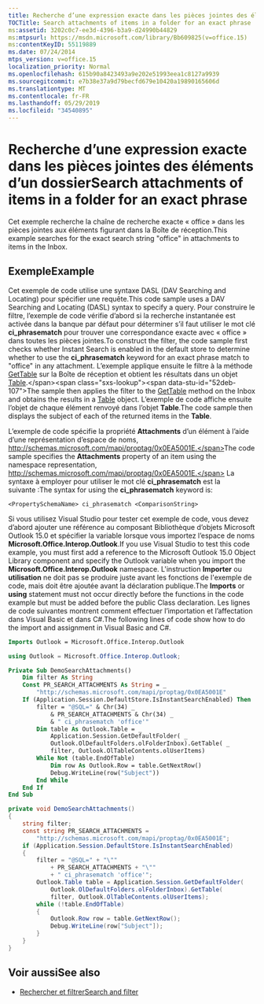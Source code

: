 ```yaml
---
title: Recherche d’une expression exacte dans les pièces jointes des éléments d’un dossier
TOCTitle: Search attachments of items in a folder for an exact phrase
ms:assetid: 3202c0c7-ee3d-4396-b3a9-d24990b44829
ms:mtpsurl: https://msdn.microsoft.com/library/Bb609825(v=office.15)
ms:contentKeyID: 55119889
ms.date: 07/24/2014
mtps_version: v=office.15
localization_priority: Normal
ms.openlocfilehash: 615b90a8423493a9e202e51993eea1c8127a9939
ms.sourcegitcommit: e7b38e37a9d79becfd679e10420a19890165606d
ms.translationtype: MT
ms.contentlocale: fr-FR
ms.lasthandoff: 05/29/2019
ms.locfileid: "34540895"
---
```

# <a name="search-attachments-of-items-in-a-folder-for-an-exact-phrase"></a><span data-ttu-id="52deb-102">Recherche d’une expression exacte dans les pièces jointes des éléments d’un dossier</span><span class="sxs-lookup"><span data-stu-id="52deb-102">Search attachments of items in a folder for an exact phrase</span></span>

<span data-ttu-id="52deb-103">Cet exemple recherche la chaîne de recherche exacte « office » dans les pièces jointes aux éléments figurant dans la Boîte de réception.</span><span class="sxs-lookup"><span data-stu-id="52deb-103">This example searches for the exact search string "office" in attachments to items in the Inbox.</span></span>

## <a name="example"></a><span data-ttu-id="52deb-104">Exemple</span><span class="sxs-lookup"><span data-stu-id="52deb-104">Example</span></span>

<span data-ttu-id="52deb-105">Cet exemple de code utilise une syntaxe DASL (DAV Searching and Locating) pour spécifier une requête.</span><span class="sxs-lookup"><span data-stu-id="52deb-105">This code sample uses a DAV Searching and Locating (DASL) syntax to specify a query.</span></span> <span data-ttu-id="52deb-106">Pour construire le filtre, l’exemple de code vérifie d’abord si la recherche instantanée est activée dans la banque par défaut pour déterminer s’il faut utiliser le mot clé **ci\_phrasematch** pour trouver une correspondance exacte avec « office » dans toutes les pièces jointes.</span><span class="sxs-lookup"><span data-stu-id="52deb-106">To construct the filter, the code sample first checks whether Instant Search is enabled in the default store to determine whether to use the **ci\_phrasematch** keyword for an exact phrase match to "office" in any attachment.</span></span> <span data-ttu-id="52deb-107">L’exemple applique ensuite le filtre à la méthode [GetTable](https://msdn.microsoft.com/library/bb612592\(v=office.15\)) sur la Boîte de réception et obtient les résultats dans un objet [Table](https://msdn.microsoft.com/library/bb652856\(v=office.15\)).</span><span class="sxs-lookup"><span data-stu-id="52deb-107">The sample then applies the filter to the [GetTable](https://msdn.microsoft.com/library/bb612592\(v=office.15\)) method on the Inbox and obtains the results in a [Table](https://msdn.microsoft.com/library/bb652856\(v=office.15\)) object.</span></span> <span data-ttu-id="52deb-108">L’exemple de code affiche ensuite l’objet de chaque élément renvoyé dans l’objet **Table**.</span><span class="sxs-lookup"><span data-stu-id="52deb-108">The code sample then displays the subject of each of the returned items in the **Table**.</span></span>

<span data-ttu-id="52deb-109">L’exemple de code spécifie la propriété **Attachments** d’un élément à l’aide d’une représentation d’espace de noms, http://schemas.microsoft.com/mapi/proptag/0x0EA5001E.</span><span class="sxs-lookup"><span data-stu-id="52deb-109">The code sample specifies the **Attachments** property of an item using the namespace representation, http://schemas.microsoft.com/mapi/proptag/0x0EA5001E.</span></span> <span data-ttu-id="52deb-110">La syntaxe à employer pour utiliser le mot clé **ci\_phrasematch** est la suivante :</span><span class="sxs-lookup"><span data-stu-id="52deb-110">The syntax for using the **ci\_phrasematch** keyword is:</span></span>

`<PropertySchemaName> ci_phrasematch <ComparisonString>`

<span data-ttu-id="52deb-111">Si vous utilisez Visual Studio pour tester cet exemple de code, vous devez d’abord ajouter une référence au composant Bibliothèque d’objets Microsoft Outlook 15.0 et spécifier la variable lorsque vous importez l’espace de noms **Microsoft.Office.Interop.Outlook**.</span><span class="sxs-lookup"><span data-stu-id="52deb-111">If you use Visual Studio to test this code example, you must first add a reference to the Microsoft Outlook 15.0 Object Library component and specify the Outlook variable when you import the **Microsoft.Office.Interop.Outlook** namespace.</span></span> <span data-ttu-id="52deb-112">L'instruction **Importer** ou **utilisation** ne doit pas se produire juste avant les fonctions de l'exemple de code, mais doit être ajoutée avant la déclaration publique.</span><span class="sxs-lookup"><span data-stu-id="52deb-112">The **Imports** or **using** statement must not occur directly before the functions in the code example but must be added before the public Class declaration.</span></span> <span data-ttu-id="52deb-113">Les lignes de code suivantes montrent comment effectuer l’importation et l’affectation dans Visual Basic et dans C\#.</span><span class="sxs-lookup"><span data-stu-id="52deb-113">The following lines of code show how to do the import and assignment in Visual Basic and C\#.</span></span>

```vb
Imports Outlook = Microsoft.Office.Interop.Outlook
```


```csharp
using Outlook = Microsoft.Office.Interop.Outlook;
```


```vb
Private Sub DemoSearchAttachments()
    Dim filter As String
    Const PR_SEARCH_ATTACHMENTS As String = _
        "http://schemas.microsoft.com/mapi/proptag/0x0EA5001E"
    If (Application.Session.DefaultStore.IsInstantSearchEnabled) Then
        filter = "@SQL=" & Chr(34) _
            & PR_SEARCH_ATTACHMENTS & Chr(34) _
            & " ci_phrasematch 'office'"
        Dim table As Outlook.Table = _
            Application.Session.GetDefaultFolder( _
            Outlook.OlDefaultFolders.olFolderInbox).GetTable( _
            filter, Outlook.OlTableContents.olUserItems)
        While Not (table.EndOfTable)
            Dim row As Outlook.Row = table.GetNextRow()
            Debug.WriteLine(row("Subject"))
        End While
    End If
End Sub
```


```csharp
private void DemoSearchAttachments()
{
    string filter;
    const string PR_SEARCH_ATTACHMENTS =
        "http://schemas.microsoft.com/mapi/proptag/0x0EA5001E";
    if (Application.Session.DefaultStore.IsInstantSearchEnabled)
    {
        filter = "@SQL=" + "\""
            + PR_SEARCH_ATTACHMENTS + "\""
            + " ci_phrasematch 'office'";
        Outlook.Table table = Application.Session.GetDefaultFolder(
            Outlook.OlDefaultFolders.olFolderInbox).GetTable(
            filter, Outlook.OlTableContents.olUserItems);
        while (!table.EndOfTable)
        {
            Outlook.Row row = table.GetNextRow();
            Debug.WriteLine(row["Subject"]);
        }
    }
}
```

## <a name="see-also"></a><span data-ttu-id="52deb-114">Voir aussi</span><span class="sxs-lookup"><span data-stu-id="52deb-114">See also</span></span>

- [<span data-ttu-id="52deb-115">Rechercher et filtrer</span><span class="sxs-lookup"><span data-stu-id="52deb-115">Search and filter</span></span>](search-and-filter.md)

